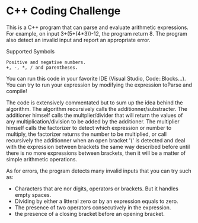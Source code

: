 # C++ Coding Challenge

This is a C++ program that can parse and evaluate arithmetic expressions. For example, on input 3+(5+(4*3))-12, the program return 8. The program also detect an invalid input and report an appropriate error.

Supported Symbols

    Positive and negative numbers.
    +, -, *, / and parentheses.
    
You can run this code in your favorite IDE (Visual Studio, Code::Blocks...). You can try to run your expression by modifying the expression toParse and compile!

The code is extensively commentated but to sum up the idea behind the algorithm. The algorithm recursively calls the additionner/substracter. The additioner himself calls the multplier/divider that will return the values of any multiplication/division to be added by the additioner. The multiplier himself calls the factorizer to detect which expression or number to multiply, the factorizer returns the number to be multiplied, or call recursively the additionner when an open bracket '(' is detected and deal with the expression between brackets the same way described before until there is no more expressions between brackets, then it will be a matter of simple arithmetic operations.

As for errors, the program detects many invalid inputs that you can try such as:
- Characters that are nor digits, operators or brackets. But it handles empty spaces.
- Dividing by either a litteral zero or by an expression equals to zero.
- The presence of two operators consecutively in the expression.
- the presence of a closing bracket before an opening bracket.
